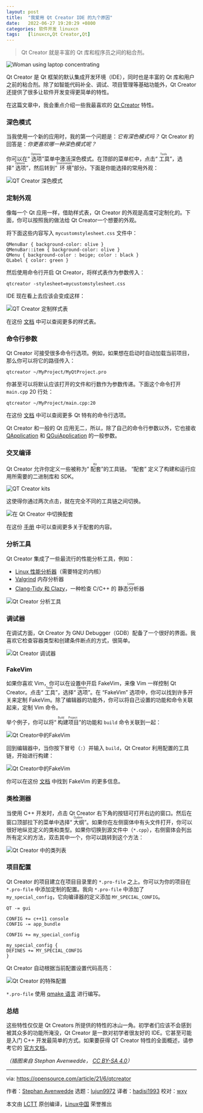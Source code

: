 ```yaml
---
layout: post
title:	"我爱用 Qt Creator IDE 的九个原因"
date:	2022-06-27 19:20:29 +0800 
categories:	软件开发 linuxcn 
tags:	[linuxcn,Qt Creator,Qt]
---
```




> 
> Qt Creator 就是丰富的 Qt 库和程序员之间的粘合剂。
> 
> 
> 


![](/Asserts/Images/album/202206/27/192023otvmu77tl808lltl.jpg "Woman using laptop concentrating")


Qt Creator 是 Qt 框架的默认集成开发环境（IDE），同时也是丰富的 Qt 库和用户之前的粘合剂。除了如智能代码补全、调试、项目管理等基础功能外，Qt Creator 还提供了很多让软件开发变得更简单的特性。


在这篇文章中，我会重点介绍一些我最喜欢的 [Qt Creator](https://www.qt.io/product/development-tools) 特性。


### 深色模式


当我使用一个新的应用时，我的第一个问题是：*它有深色模式吗？* Qt Creator 的回答是：*你更喜欢哪一种深色模式呢？*


你可以在“<ruby> 选项 <rt>  Options </rt></ruby>”菜单中激活深色模式。在顶部的菜单栏中，点击“<ruby> 工具 <rt>  Tools </rt></ruby>”，选择“<ruby> 选项 <rt>  Options </rt></ruby>”，然后转到“<ruby> 环境 <rt>  Environment </rt></ruby>”部分。下面是你能选择的常用外观：


![QT Creator 深色模式](/Asserts/Images/album/202206/27/192030vhoxx3wq5zoaimuu.png " QT Creator dark mode")


### 定制外观


像每一个 Qt 应用一样，借助样式表，Qt Creator 的外观是高度可定制化的。下面，你可以按照我的做法给 Qt Creator一个想要的外观。


将下面这些内容写入 `mycustomstylesheet.css` 文件中：



```
QMenuBar { background-color: olive }
QMenuBar::item { background-color: olive }
QMenu { background-color : beige; color : black }
QLabel { color: green }

```

然后使用命令行开启 Qt Creator，将样式表作为参数传入：



```
qtcreator -stylesheet=mycustomstylesheet.css

```

IDE 现在看上去应该会变成这样：


![QT Creator 定制样式表](/Asserts/Images/album/202206/27/192031dgcjzzo8g8zsuebc.png "QT Creator custom stylesheet")


在这份 [文档](https://doc.qt.io/qt-5/stylesheet-reference.html) 中可以查阅更多的样式表。


### 命令行参数


Qt Creator 可接受很多命令行选项。例如，如果想在启动时自动加载当前项目，那么你可以将它的路径传入：



```
qtcreator ~/MyProject/MyQtProject.pro

```

你甚至可以将默认应该打开的文件和行数作为参数传递。下面这个命令打开 `main.cpp` 20 行处：



```
qtcreator ~/MyProject/main.cpp:20

```

在这份 [文档](https://doc.qt.io/qtcreator/creator-cli.html) 中可以查阅更多 Qt 特有的命令行选项。


Qt Creator 和一般的 Qt 应用无二，所以，除了自己的命令行参数以外，它也接收 [QApplication](https://doc.qt.io/qt-5/qapplication.html#QApplication) 和 [QGuiApplication](https://doc.qt.io/qt-5/qguiapplication.html#supported-command-line-options) 的一般参数。


### 交叉编译


Qt Creator 允许你定义一些被称为“<ruby> 配套 <rt>  Kit </rt></ruby>”的工具链。 “配套” 定义了构建和运行应用所需要的二进制库和 SDK。


![QT Creator kits](/Asserts/Images/album/202206/27/192032tf5hvohuvd44bb5o.png "QT Creator kits")


这使得你通过两次点击，就在完全不同的工具链之间切换。


![在 Qt Creator 中切换配套](/Asserts/Images/album/202206/27/192032l222okur2oo9hry0.png "Switching between Kits in Qt Creator")


在这份 [手册](https://doc.qt.io/qtcreator/creator-targets.html) 中可以查阅更多关于配套的内容。


### 分析工具


Qt Creator 集成了一些最流行的性能分析工具，例如：


* [Linux 性能分析器](https://doc.qt.io/qtcreator/creator-cpu-usage-analyzer.html)（需要特定的内核）
* [Valgrind](https://doc.qt.io/qtcreator/creator-valgrind-overview.html) 内存分析器
* [Clang-Tidy 和 Clazy](https://doc.qt.io/qtcreator/creator-clang-tools.html)，一种检查 C/C++ 的 <ruby> 静态分析器 <rt>  Linter </rt></ruby>


![Qt Creator 分析工具](/Asserts/Images/album/202206/27/192032nltwha2hra2lvftx.png "Qt Creator analyzer")


### 调试器


在调试方面，Qt Creator 为 GNU Debugger（GDB）配备了一个很好的界面。我喜欢它检查容器类型和创建条件断点的方式，很简单。


![Qt Creator 调试器](/Asserts/Images/album/202206/27/192033usntj3uougu6s6wp.png "Qt Creator debugger")


### FakeVim


如果你喜欢 Vim，你可以在设置中开启 FakeVim，来像 Vim 一样控制 Qt Creator。点击“<ruby> 工具 <rt>  Tools </rt></ruby>”，选择“<ruby> 选项 <rt>  Options </rt></ruby>”。在 “FakeVim” 选项中，你可以找到许多开关来定制 FakeVim。除了编辑器的功能外，你可以将自己设置的功能和命令关联起来，定制 Vim 命令。


举个例子，你可以将“<ruby> 构建项目 <rt>  Build Project </rt></ruby>”的功能和 `build` 命令关联到一起：


![Qt Creator中的FakeVim](/Asserts/Images/album/202206/27/192033x6noddpmvdggqzfa.png "FakeVim in Qt Creator")


回到编辑器中，当你按下冒号（`:`）并输入 `build`，Qt Creator 利用配置的工具链，开始进行构建：


![Qt Creator中的FakeVim](/Asserts/Images/album/202206/27/192034vbddshw4o35yyobb.png "FakeVim in Qt Creator")


你可以在这份 [文档](https://doc.qt.io/qtcreator/creator-editor-fakevim.html) 中找到 FakeVim 的更多信息。


### 类检测器


当使用 C++ 开发时，点击 Qt Creator 右下角的按钮可打开右边的窗口。然后在窗口顶部拉下的菜单中选择“<ruby> 大纲 <rt>  Outline </rt></ruby>”。如果你在左侧窗体中有头文件打开，你可以很好地纵览定义的类和类型。如果你切换到源文件中（`*.cpp`），右侧窗体会列出所有定义的方法，双击其中一个，你可以跳转到这个方法：


![Qt Creator 中的类列表](/Asserts/Images/album/202206/27/192035ro53ou1zi8xm58np.png "List of classes in Qt Creator")


### 项目配置


Qt Creator 的项目建立在项目目录里的 `*.pro-file` 之上。你可以为你的项目在 `*.pro-file` 中添加定制的配置。我向 `*.pro-file` 中添加了 `my_special_config`，它向编译器的定义添加 `MY_SPECIAL_CONFIG`。



```
QT -= gui

CONFIG += c++11 console
CONFIG -= app_bundle

CONFIG += my_special_config

my_special_config {
DEFINES += MY_SPECIAL_CONFIG
}

```

Qt Creator 自动根据当前配置设置代码高亮：


![Qt Creator 的特殊配置](/Asserts/Images/album/202206/27/192036u4e7g72baeed7xd4.png "Special configuration in Qt Creator")


`*.pro-file` 使用 [qmake 语言](https://doc.qt.io/qt-5/qmake-language.html) 进行编写。


### 总结


这些特性仅仅是 Qt Creators 所提供的特性的冰山一角。初学者们应该不会感到被其众多的功能所淹没，Qt Creator 是一款对初学者很友好的 IDE。它甚至可能是入门 C++ 开发最简单的方式。如果要获得 QT Creator 特性的全面概述，请参考它的 [官方文档](https://doc.qt.io/qtcreator/)。


*（插图来自 Stephan Avenwedde， [CC BY-SA 4.0](https://creativecommons.org/licenses/by-sa/4.0/)）*




---


via: <https://opensource.com/article/21/6/qtcreator>


作者：[Stephan Avenwedde](https://opensource.com/users/hansic99) 选题：[lujun9972](https://github.com/lujun9972) 译者：[hadisi1993](https://github.com/hadisi1993) 校对：[wxy](https://github.com/wxy)


本文由 [LCTT](https://github.com/LCTT/TranslateProject) 原创编译，[Linux中国](https://linux.cn/) 荣誉推出
